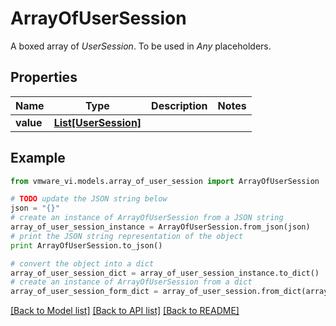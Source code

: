 # ArrayOfUserSession

A boxed array of *UserSession*. To be used in *Any* placeholders. 

## Properties
Name | Type | Description | Notes
------------ | ------------- | ------------- | -------------
**value** | [**List[UserSession]**](UserSession.md) |  | 

## Example

```python
from vmware_vi.models.array_of_user_session import ArrayOfUserSession

# TODO update the JSON string below
json = "{}"
# create an instance of ArrayOfUserSession from a JSON string
array_of_user_session_instance = ArrayOfUserSession.from_json(json)
# print the JSON string representation of the object
print ArrayOfUserSession.to_json()

# convert the object into a dict
array_of_user_session_dict = array_of_user_session_instance.to_dict()
# create an instance of ArrayOfUserSession from a dict
array_of_user_session_form_dict = array_of_user_session.from_dict(array_of_user_session_dict)
```
[[Back to Model list]](../README.md#documentation-for-models) [[Back to API list]](../README.md#documentation-for-api-endpoints) [[Back to README]](../README.md)


